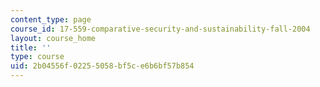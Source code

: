 ```yaml
---
content_type: page
course_id: 17-559-comparative-security-and-sustainability-fall-2004
layout: course_home
title: ''
type: course
uid: 2b04556f-0225-5058-bf5c-e6b6bf57b854
---
```

